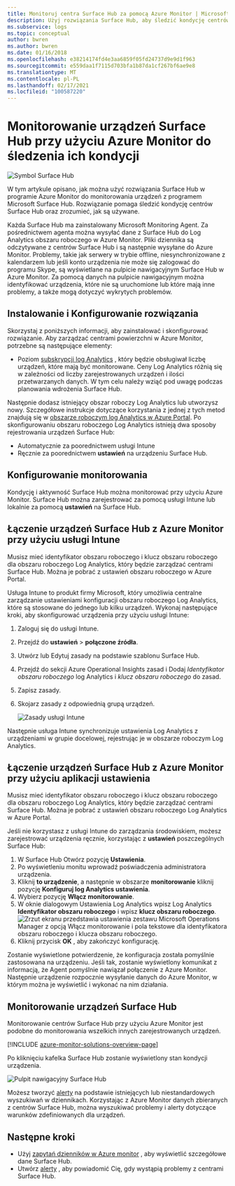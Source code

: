 ```yaml
---
title: Monitoruj centra Surface Hub za pomocą Azure Monitor | Microsoft Docs
description: Użyj rozwiązania Surface Hub, aby śledzić kondycję centrów Surface Hub i zrozumieć, jak są używane.
ms.subservice: logs
ms.topic: conceptual
author: bwren
ms.author: bwren
ms.date: 01/16/2018
ms.openlocfilehash: e38214174fd4e3aa6859f05fd24737d9e9d1f963
ms.sourcegitcommit: e559daa1f7115d703bfa1b87da1cf267bf6ae9e8
ms.translationtype: MT
ms.contentlocale: pl-PL
ms.lasthandoff: 02/17/2021
ms.locfileid: "100587220"
---
```

# <a name="monitor-surface-hubs-with-azure-monitor-to-track-their-health"></a>Monitorowanie urządzeń Surface Hub przy użyciu Azure Monitor do śledzenia ich kondycji

![Symbol Surface Hub](./media/surface-hubs/surface-hub-symbol.png)

W tym artykule opisano, jak można użyć rozwiązania Surface Hub w programie Azure Monitor do monitorowania urządzeń z programem Microsoft Surface Hub. Rozwiązanie pomaga śledzić kondycję centrów Surface Hub oraz zrozumieć, jak są używane.

Każda Surface Hub ma zainstalowany Microsoft Monitoring Agent. Za pośrednictwem agenta można wysyłać dane z Surface Hub do Log Analytics obszaru roboczego w Azure Monitor. Pliki dziennika są odczytywane z centrów Surface Hub i są następnie wysyłane do Azure Monitor. Problemy, takie jak serwery w trybie offline, niesynchronizowane z kalendarzem lub jeśli konto urządzenia nie może się zalogować do programu Skype, są wyświetlane na pulpicie nawigacyjnym Surface Hub w Azure Monitor. Za pomocą danych na pulpicie nawigacyjnym można identyfikować urządzenia, które nie są uruchomione lub które mają inne problemy, a także mogą dotyczyć wykrytych problemów.

## <a name="install-and-configure-the-solution"></a>Instalowanie i Konfigurowanie rozwiązania
Skorzystaj z poniższych informacji, aby zainstalować i skonfigurować rozwiązanie. Aby zarządzać centrami powierzchni w Azure Monitor, potrzebne są następujące elementy:

* Poziom [subskrypcji log Analytics](https://azure.microsoft.com/pricing/details/log-analytics/) , który będzie obsługiwał liczbę urządzeń, które mają być monitorowane. Ceny Log Analytics różnią się w zależności od liczby zarejestrowanych urządzeń i ilości przetwarzanych danych. W tym celu należy wziąć pod uwagę podczas planowania wdrożenia Surface Hub.

Następnie dodasz istniejący obszar roboczy Log Analytics lub utworzysz nowy. Szczegółowe instrukcje dotyczące korzystania z jednej z tych metod znajdują się w [obszarze roboczym log Analytics w Azure Portal](../logs/quick-create-workspace.md). Po skonfigurowaniu obszaru roboczego Log Analytics istnieją dwa sposoby rejestrowania urządzeń Surface Hub:

* Automatycznie za poorednictwem usługi Intune
* Ręcznie za poorednictwem **ustawień** na urządzeniu Surface Hub.

## <a name="set-up-monitoring"></a>Konfigurowanie monitorowania
Kondycję i aktywność Surface Hub można monitorować przy użyciu Azure Monitor. Surface Hub można zarejestrować za pomocą usługi Intune lub lokalnie za pomocą **ustawień** na Surface Hub.

## <a name="connect-surface-hubs-to-azure-monitor-through-intune"></a>Łączenie urządzeń Surface Hub z Azure Monitor przy użyciu usługi Intune
Musisz mieć identyfikator obszaru roboczego i klucz obszaru roboczego dla obszaru roboczego Log Analytics, który będzie zarządzać centrami Surface Hub. Można je pobrać z ustawień obszaru roboczego w Azure Portal.

Usługa Intune to produkt firmy Microsoft, który umożliwia centralne zarządzanie ustawieniami konfiguracji obszaru roboczego Log Analytics, które są stosowane do jednego lub kilku urządzeń. Wykonaj następujące kroki, aby skonfigurować urządzenia przy użyciu usługi Intune:

1. Zaloguj się do usługi Intune.
2. Przejdź do **ustawień**  >  **połączone źródła**.
3. Utwórz lub Edytuj zasady na podstawie szablonu Surface Hub.
4. Przejdź do sekcji Azure Operational Insights zasad i Dodaj *Identyfikator obszaru roboczego* log Analytics i *klucz obszaru roboczego* do zasad.
5. Zapisz zasady.
6. Skojarz zasady z odpowiednią grupą urządzeń.

   ![Zasady usługi Intune](./media/surface-hubs/intune.png)

Następnie usługa Intune synchronizuje ustawienia Log Analytics z urządzeniami w grupie docelowej, rejestrując je w obszarze roboczym Log Analytics.

## <a name="connect-surface-hubs-to-azure-monitor-using-the-settings-app"></a>Łączenie urządzeń Surface Hub z Azure Monitor przy użyciu aplikacji ustawienia
Musisz mieć identyfikator obszaru roboczego i klucz obszaru roboczego dla obszaru roboczego Log Analytics, który będzie zarządzać centrami Surface Hub. Można je pobrać z ustawień obszaru roboczego Log Analytics w Azure Portal.

Jeśli nie korzystasz z usługi Intune do zarządzania środowiskiem, możesz zarejestrować urządzenia ręcznie, korzystając z **ustawień** poszczególnych Surface Hub:

1. W Surface Hub Otwórz pozycję **Ustawienia**.
2. Po wyświetleniu monitu wprowadź poświadczenia administratora urządzenia.
3. Kliknij **to urządzenie**, a następnie w obszarze **monitorowanie** kliknij pozycję **Konfiguruj log Analytics ustawienia**.
4. Wybierz pozycję **Włącz monitorowanie**.
5. W oknie dialogowym Ustawienia Log Analytics wpisz Log Analytics **Identyfikator obszaru roboczego** i wpisz **klucz obszaru roboczego**.  
   ![Zrzut ekranu przedstawia ustawienia zestawu Microsoft Operations Manager z opcją Włącz monitorowanie i pola tekstowe dla identyfikatora obszaru roboczego i klucza obszaru roboczego.](./media/surface-hubs/settings.png)
6. Kliknij przycisk **OK** , aby zakończyć konfigurację.

Zostanie wyświetlone potwierdzenie, że konfiguracja została pomyślnie zastosowana na urządzeniu. Jeśli tak, zostanie wyświetlony komunikat z informacją, że Agent pomyślnie nawiązał połączenie z Azure Monitor. Następnie urządzenie rozpocznie wysyłanie danych do Azure Monitor, w którym można je wyświetlić i wykonać na nim działania.

## <a name="monitor-surface-hubs"></a>Monitorowanie urządzeń Surface Hub
Monitorowanie centrów Surface Hub przy użyciu Azure Monitor jest podobne do monitorowania wszelkich innych zarejestrowanych urządzeń.

[!INCLUDE [azure-monitor-solutions-overview-page](../../../includes/azure-monitor-solutions-overview-page.md)]

Po kliknięciu kafelka Surface Hub zostanie wyświetlony stan kondycji urządzenia.

   ![Pulpit nawigacyjny Surface Hub](./media/surface-hubs/surface-hub-dashboard.png)

Możesz tworzyć [alerty](../alerts/alerts-overview.md) na podstawie istniejących lub niestandardowych wyszukiwań w dziennikach. Korzystając z Azure Monitor danych zbieranych z centrów Surface Hub, można wyszukiwać problemy i alerty dotyczące warunków zdefiniowanych dla urządzeń.

## <a name="next-steps"></a>Następne kroki
* Użyj [zapytań dzienników w Azure monitor](../logs/log-query-overview.md) , aby wyświetlić szczegółowe dane Surface Hub.
* Utwórz [alerty](../alerts/alerts-overview.md) , aby powiadomić Cię, gdy wystąpią problemy z centrami Surface Hub.

